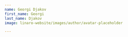 ```yaml
---
name: Georgi Djakov
first_name: Georgi
last_name: Djakov
image: linaro-website/images/author/avatar-placeholder

---
```

